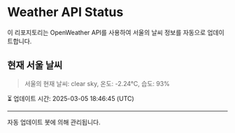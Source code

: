 
# Weather API Status

이 리포지토리는 OpenWeather API를 사용하여 서울의 날씨 정보를 자동으로 업데이트합니다.

## 현재 서울 날씨
> 서울의 현재 날씨: clear sky, 온도: -2.24°C, 습도: 93%

⏳ 업데이트 시간: 2025-03-05 18:46:45 (UTC)

---
자동 업데이트 봇에 의해 관리됩니다.
